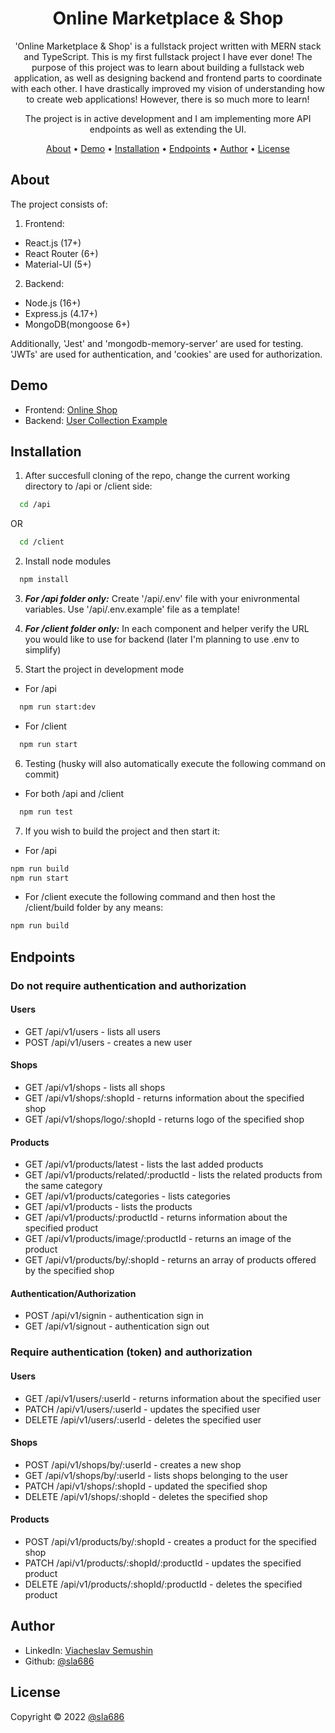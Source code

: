 <div align="center">

# Online Marketplace & Shop

'Online Marketplace & Shop' is a fullstack project written with MERN stack and TypeScript. This is my first fullstack project I have ever done!
The purpose of this project was to learn about building a fullstack web application, as well as designing backend and frontend parts to coordinate with each other. I have drastically improved my vision of understanding how to create web applications! However, there is so much more to learn!

The project is in active development and I am implementing more API endpoints as well as extending the UI.

[About](#about) •
[Demo](#demo) •
[Installation](#installation) •
[Endpoints](#endpoints) •
[Author](#author) •
[License](#license)

</div>

## About

The project consists of:

1. Frontend:

- React.js (17+)
- React Router (6+)
- Material-UI (5+)

2. Backend:

- Node.js (16+)
- Express.js (4.17+)
- MongoDB(mongoose 6+)

Additionally, 'Jest' and 'mongodb-memory-server' are used for testing. 'JWTs' are used for authentication, and 'cookies' are used for authorization.

## Demo

- Frontend: [Online Shop](https://fullstack-online-shop.netlify.app/)
- Backend: [User Collection Example](https://backend-online-shop-sla686.herokuapp.com/api/v1/users)

## Installation

1. After succesfull cloning of the repo, change the current working directory to /api or /client side:

```sh
  cd /api
```

OR

```sh
  cd /client
```

2. Install node modules

```sh
  npm install
```

3. **_For /api folder only:_** Create '/api/.env' file with your enivronmental variables. Use '/api/.env.example' file as a template!

4. **_For /client folder only:_** In each component and helper verify the URL you would like to use for backend (later I'm planning to use .env to simplify)

5. Start the project in development mode

- For /api

```sh
  npm run start:dev
```

- For /client

```sh
  npm run start
```

6. Testing (husky will also automatically execute the following command on commit)

- For both /api and /client

```sh
  npm run test
```

7. If you wish to build the project and then start it:

- For /api

```sh
npm run build
npm run start
```

- For /client execute the following command and then host the /client/build folder by any means:

```sh
npm run build
```

## Endpoints

### Do not require authentication and authorization

#### Users

- GET /api/v1/users - lists all users
- POST /api/v1/users - creates a new user

#### Shops

- GET /api/v1/shops - lists all shops
- GET /api/v1/shops/:shopId - returns information about the specified shop
- GET /api/v1/shops/logo/:shopId - returns logo of the specified shop

#### Products

- GET /api/v1/products/latest - lists the last added products
- GET /api/v1/products/related/:productId - lists the related products from the same category
- GET /api/v1/products/categories - lists categories
- GET /api/v1/products - lists the products
- GET /api/v1/products/:productId - returns information about the specified product
- GET /api/v1/products/image/:productId - returns an image of the product
- GET /api/v1/products/by/:shopId - returns an array of products offered by the specified shop

#### Authentication/Authorization

- POST /api/v1/signin - authentication sign in
- GET /api/v1/signout - authentication sign out

### Require authentication (token) and authorization

#### Users

- GET /api/v1/users/:userId - returns information about the specified user
- PATCH /api/v1/users/:userId - updates the specified user
- DELETE /api/v1/users/:userId - deletes the specified user

#### Shops

- POST /api/v1/shops/by/:userId - creates a new shop
- GET /api/v1/shops/by/:userId - lists shops belonging to the user
- PATCH /api/v1/shops/:shopId - updated the specified shop
- DELETE /api/v1/shops/:shopId - deletes the specified shop

#### Products

- POST /api/v1/products/by/:shopId - creates a product for the specified shop
- PATCH /api/v1/products/:shopId/:productId - updates the specified product
- DELETE /api/v1/products/:shopId/:productId - deletes the specified product

## Author

- LinkedIn: [Viacheslav Semushin](https://www.linkedin.com/in/viacheslav-semushin/)
- Github: [@sla686](https://github.com/sla686)

## License

Copyright © 2022 [@sla686](https://github.com/sla686) </br>
